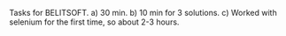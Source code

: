 Tasks for BELITSOFT.
a) 30 min.
b) 10 min for 3 solutions.
c) Worked with selenium for the first time, so about 2-3 hours.

